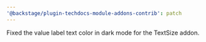 ```yaml
---
'@backstage/plugin-techdocs-module-addons-contrib': patch
---
```


Fixed the value label text color in dark mode for the TextSize addon.
